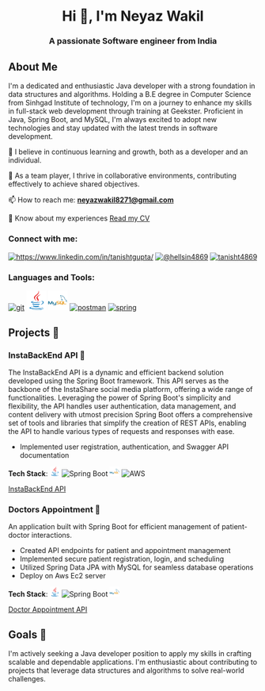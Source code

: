<h1 align="center">Hi 👋, I'm Neyaz Wakil</h1>
<h3 align="center">A passionate Software engineer from India</h3>


## About Me

I'm a dedicated and enthusiastic Java developer with a strong foundation in data structures and algorithms. Holding a B.E degree in Computer Science from Sinhgad Institute of technology, I'm on a journey to enhance my skills in full-stack web development through training at Geekster. Proficient in Java, Spring Boot, and MySQL, I'm always excited to adopt new technologies and stay updated with the latest trends in software development.

🌱 I believe in continuous learning and growth, both as a developer and an individual.

🤝 As a team player, I thrive in collaborative environments, contributing effectively to achieve shared objectives.




📫 How to reach me: **neyazwakil8271@gmail.com**

📄 Know about my experiences [Read my CV](https://docs.google.com/document/d/1EIpiASgfZKN13DTMkOstDEJcx1CAwZ19wOggwcJNLGc/edit)

<h3 align="left">Connect with me:</h3>
<p align="left">
  <a href="https://www.linkedin.com/in/neyaz-wakil-2063691a6/" target="_blank"><img align="center" src="https://raw.githubusercontent.com/rahuldkjain/github-profile-readme-generator/master/src/images/icons/Social/linked-in-alt.svg" alt="https://www.linkedin.com/in/tanishtgupta/" height="30" width="40" /></a>
  <a href="https://www.hackerrank.com/neyazwakil8271" target="_blank"><img align="center" src="https://raw.githubusercontent.com/rahuldkjain/github-profile-readme-generator/master/src/images/icons/Social/hackerrank.svg" alt="@hellsin4869" height="30" width="40" /></a>
  <a href="https://leetcode.com/neyazwakil/" target="_blank"><img align="center" src="https://raw.githubusercontent.com/rahuldkjain/github-profile-readme-generator/master/src/images/icons/Social/leet-code.svg" alt="tanisht4869" height="30" width="40" /></a>
</p>

<h3 align="left">Languages and Tools:</h3>
<p align="left">
  <a href="https://git-scm.com/" target="_blank" rel="noreferrer"><img src="https://www.vectorlogo.zone/logos/git-scm/git-scm-icon.svg" alt="git" width="40" height="40"/></a>
  <a href="https://www.java.com" target="_blank" rel="noreferrer"><img src="https://raw.githubusercontent.com/devicons/devicon/master/icons/java/java-original.svg" alt="java" width="40" height="40"/></a>
  <a href="https://www.mysql.com/" target="_blank" rel="noreferrer"><img src="https://raw.githubusercontent.com/devicons/devicon/master/icons/mysql/mysql-original-wordmark.svg" alt="mysql" width="40" height="40"/></a>
  <a href="https://postman.com" target="_blank" rel="noreferrer"><img src="https://www.vectorlogo.zone/logos/getpostman/getpostman-icon.svg" alt="postman" width="40" height="40"/></a>
  <a href="https://spring.io/" target="_blank" rel="noreferrer"><img src="https://www.vectorlogo.zone/logos/springio/springio-icon.svg" alt="spring" width="40" height="40"/></a>
</p>



## Projects 🔧

### InstaBackEnd API 📝

The InstaBackEnd  API is a dynamic and efficient backend solution developed using the Spring Boot framework. This API serves as the backbone of the InstaShare social media platform, offering a wide range of functionalities. Leveraging the power of Spring Boot's simplicity and flexibility, the API handles user authentication, data management, and content delivery with utmost precision Spring Boot offers a comprehensive set of tools and libraries that simplify the creation of REST APIs, enabling the API to handle various types of requests and responses with ease.

- Implemented user registration, authentication, and Swagger API documentation


**Tech Stack**: 
<img src="https://raw.githubusercontent.com/devicons/devicon/master/icons/java/java-original.svg" alt="Java" width="20" height="20">
<img src="https://www.vectorlogo.zone/logos/springio/springio-icon.svg" alt="Spring Boot" width="20" height="20">
<img src="https://raw.githubusercontent.com/devicons/devicon/master/icons/mysql/mysql-original-wordmark.svg" alt="MySQL" width="20" height="20">
<img src="https://www.vectorlogo.zone/logos/amazon_aws/amazon_aws-ar21.svg" alt="AWS" width="20" height="20">

[InstaBackEnd API](https://github.com/Neyazwakil/assignment/tree/master/InstaBackend)

### Doctors Appointment 🏥

An application built with Spring Boot for efficient management of patient-doctor interactions.

- Created API endpoints for patient and appointment management
- Implemented secure patient registration, login, and scheduling
- Utilized Spring Data JPA with MySQL for seamless database operations
- Deploy on Aws Ec2 server

**Tech Stack**: 
<img src="https://raw.githubusercontent.com/devicons/devicon/master/icons/java/java-original.svg" alt="Java" width="20" height="20">
<img src="https://www.vectorlogo.zone/logos/springio/springio-icon.svg" alt="Spring Boot" width="20" height="20">
<img src="https://raw.githubusercontent.com/devicons/devicon/master/icons/mysql/mysql-original-wordmark.svg" alt="MySQL" width="20" height="20">

[Doctor Appointment API ](https://github.com/Neyazwakil/DoctorAppDeploy/tree/master)




## Goals 🌟

I'm actively seeking a Java developer position to apply my skills in crafting scalable and dependable applications. I'm enthusiastic about contributing to projects that leverage data structures and algorithms to solve real-world challenges.
